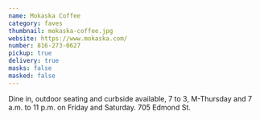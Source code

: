```yaml
---
name: Mokaska Coffee
category: faves
thumbnail: mokaska-coffee.jpg
website: https://www.mokaska.com/
number: 816-273-0627
pickup: true
delivery: true
masks: false
masked: false
---
```

Dine in, outdoor seating and curbside available, 7 to 3, M-Thursday and 7 a.m. to 11 p.m. on Friday and Saturday. 705 Edmond St.